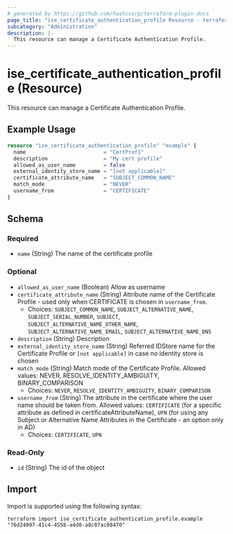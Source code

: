 ```yaml
---
# generated by https://github.com/hashicorp/terraform-plugin-docs
page_title: "ise_certificate_authentication_profile Resource - terraform-provider-ise"
subcategory: "Administration"
description: |-
  This resource can manage a Certificate Authentication Profile.
---
```


# ise_certificate_authentication_profile (Resource)

This resource can manage a Certificate Authentication Profile.

## Example Usage

```terraform
resource "ise_certificate_authentication_profile" "example" {
  name                         = "CertProf1"
  description                  = "My cert profile"
  allowed_as_user_name         = false
  external_identity_store_name = "[not applicable]"
  certificate_attribute_name   = "SUBJECT_COMMON_NAME"
  match_mode                   = "NEVER"
  username_from                = "CERTIFICATE"
}
```

<!-- schema generated by tfplugindocs -->
## Schema

### Required

- `name` (String) The name of the certificate profile

### Optional

- `allowed_as_user_name` (Boolean) Allow as username
- `certificate_attribute_name` (String) Attribute name of the Certificate Profile - used only when CERTIFICATE is chosen in `username_from`.
  - Choices: `SUBJECT_COMMON_NAME`, `SUBJECT_ALTERNATIVE_NAME`, `SUBJECT_SERIAL_NUMBER`, `SUBJECT`, `SUBJECT_ALTERNATIVE_NAME_OTHER_NAME`, `SUBJECT_ALTERNATIVE_NAME_EMAIL`, `SUBJECT_ALTERNATIVE_NAME_DNS`
- `description` (String) Description
- `external_identity_store_name` (String) Referred IDStore name for the Certificate Profile or `[not applicable]` in case no identity store is chosen
- `match_mode` (String) Match mode of the Certificate Profile. Allowed values: NEVER, RESOLVE_IDENTITY_AMBIGUITY, BINARY_COMPARISON
  - Choices: `NEVER`, `RESOLVE_IDENTITY_AMBIGUITY`, `BINARY_COMPARISON`
- `username_from` (String) The attribute in the certificate where the user name should be taken from. Allowed values: `CERTIFICATE` (for a specific attribute as defined in certificateAttributeName), `UPN` (for using any Subject or Alternative Name Attributes in the Certificate - an option only in AD)
  - Choices: `CERTIFICATE`, `UPN`

### Read-Only

- `id` (String) The id of the object

## Import

Import is supported using the following syntax:

```shell
terraform import ise_certificate_authentication_profile.example "76d24097-41c4-4558-a4d0-a8c07ac08470"
```
